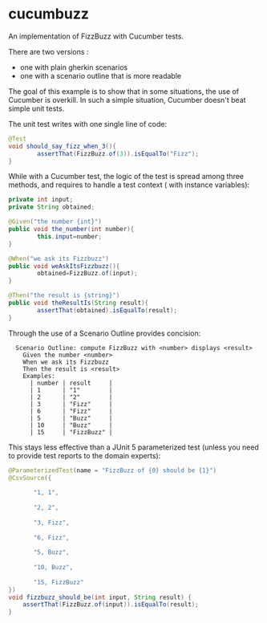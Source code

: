 # cucumbuzz

An implementation of FizzBuzz with Cucumber tests.

There are two versions :

- one with plain gherkin scenarios
- one with a scenario outline that is more readable

The goal of this example is to show that in some situations, the use of Cucumber is overkill. In such a simple
situation, Cucumber doesn't beat simple unit tests.

The unit test writes with one single line of code:

```java
@Test
void should_say_fizz_when_3(){
        assertThat(FizzBuzz.of(3)).isEqualTo("Fizz");
}
```

While with a Cucumber test, the logic of the test is spread among three methods, and requires to handle a test context (
with instance variables):

```java
private int input;
private String obtained;

@Given("the number {int}")
public void the_number(int number){
        this.input=number;
}

@When("we ask its Fizzbuzz")
public void weAskItsFizzbuzz(){
        obtained=FizzBuzz.of(input);
}

@Then("the result is {string}")
public void theResultIs(String result){
        assertThat(obtained).isEqualTo(result);
}
```

Through the use of a Scenario Outline provides concision:

```gherkin
  Scenario Outline: compute FizzBuzz with <number> displays <result>
    Given the number <number>
    When we ask its Fizzbuzz
    Then the result is <result>
    Examples:
      | number | result     |
      | 1      | "1"        |
      | 2      | "2"        |
      | 3      | "Fizz"     |
      | 6      | "Fizz"     |
      | 5      | "Buzz"     |
      | 10     | "Buzz"     |
      | 15     | "FizzBuzz" |
```

This stays less effective than a JUnit 5 parameterized test (unless you need to provide test reports to the domain experts):

```java
@ParameterizedTest(name = "FizzBuzz of {0} should be {1}")
@CsvSource({
     
       "1, 1",
     
       "2, 2",
     
       "3, Fizz",
     
       "6, Fizz",
     
       "5, Buzz",
     
       "10, Buzz",
     
       "15, FizzBuzz"
})
void fizzbuzz_should_be(int input, String result) {
    assertThat(FizzBuzz.of(input)).isEqualTo(result);
}
   ```